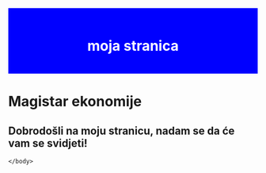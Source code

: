 <html>
    <head>
        <meta charset="UTF-8">
        <title>Josip Tadić</title>
        <style>
        .naslov {
            background-color: blue;
            color: white;
            padding: 20px;
            text-align: center;
        }
        </style>
    </head>
    <body>
        <div class="naslov">
            <h1>moja stranica</h1>
        </div>
        <h1>Magistar ekonomije</h1>
        <h2>Dobrodošli na moju stranicu, nadam se da će vam se svidjeti!</h2>
        
    </body>
    
</html>
